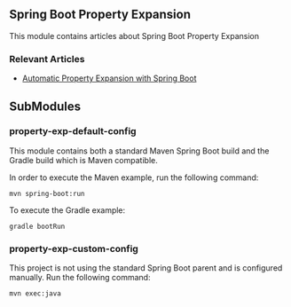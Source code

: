 ## Spring Boot Property Expansion

This module contains articles about Spring Boot Property Expansion

### Relevant Articles 

 - [Automatic Property Expansion with Spring Boot](https://www.nabgc.com/spring-boot-auto-property-expansion)
 
## SubModules 
 
### property-exp-default-config

This module contains both a standard Maven Spring Boot build and the Gradle build which is Maven compatible.
 
In order to execute the Maven example, run the following command:
 
`mvn spring-boot:run`
 
To execute the Gradle example:
 
`gradle bootRun`
 
### property-exp-custom-config
 
This project is not using the standard Spring Boot parent and is configured manually. Run the following command:
 
`mvn exec:java`
